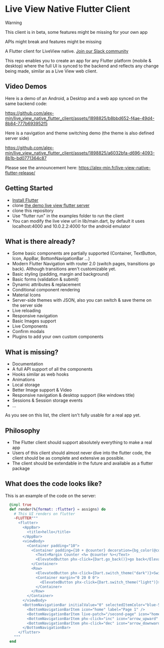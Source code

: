 # Live View Native Flutter Client

> [!WARNING]
> This client is in beta, some features might be missing for your own app
>
> APIs might break and features might be missing

A Flutter client for LiveView native. [Join our Slack community](https://join.slack.com/t/liveviewflutter/shared_invite/zt-2eyf5yq9v-x1J8Zr031UOCYFGNpLDv5g)

This repo enables you to create an app for any Flutter platform (mobile & desktop) where the full UI is synced to the backend and reflects any change being made, similar as a Live View web client.

## Video Demos

Here is a demo of an Android, a Desktop and a web app synced on the same backend code:

https://github.com/alex-min/live_view_native_flutter_client/assets/1898825/b8bbd652-f4ae-49d4-8b84-777b693952f5

Here is a navigation and theme switching demo (the theme is also defined server side)

https://github.com/alex-min/live_view_native_flutter_client/assets/1898825/a6032bfa-d696-4093-8b1b-bd0771364c87

Please see the announcement here: https://alex-min.fr/live-view-native-flutter-release/

## Getting Started

- [Install Flutter](https://docs.flutter.dev/get-started/install)
- clone [the demo live view flutter server](https://github.com/alex-min/live_view_flutter_demo)
- clone this repository
- Use "flutter run" in the examples folder to run the client
- You can modify the live view url in lib/main.dart, by default it uses localhost:4000 and 10.0.2.2:4000 for the android emulator

## What is there already?

- Some basic components are partially supported (Container, TextButton, Icon, AppBar, BottomNavigationBar ...)
- Modern Flutter Navigation with router 2.0 (switch pages, transitions go back). Although transitions aren't customizable yet.
- Basic styling (padding, margin and background)
- Basic forms (validation & submit)
- Dynamic attributes & replacement
- Conditional component rendering
- Material Icons
- Server-side themes with JSON, also you can switch & save theme on the server side
- Live reloading
- Responsive navigation
- Basic Images support
- Live Components
- Confirm modals
- Plugins to add your own custom components

## What is missing?

- Documentation
- A full API support of all the components
- Hooks similar as web hooks
- Animations
- Local storage
- Better Image support & Video
- Responsive navigation & desktop support (like windows title)
- Sessions & Session storage events
- ...

As you see on this list, the client isn't fully usable for a real app yet.

## Philosophy

- The Flutter client should support absolutely everything to make a real app
- Users of this client should almost never dive into the flutter code, the client should be as complete and extensive as possible.
- The client should be extendable in the future and available as a flutter package

## What does the code looks like?

This is an example of the code on the server:

```elixir
  @impl true
  def render(%{format: :flutter} = assigns) do
    # This UI renders on flutter
    ~FLUTTER"""
      <flutter>
        <AppBar>
          <title>hello</title>
        </AppBar>
        <viewBody>
          <Container padding="10">
            <Container padding={10 + @counter} decoration={bg_color(@counter)}>
              <Text>Margin Counter <%= @counter %></Text>
              <ElevatedButton phx-click={Dart.go_back()}>go back</ElevatedButton>
            </Container>
            <Row>
              <ElevatedButton phx-click={Dart.switch_theme("dark")}>Switch dark theme</ElevatedButton>
              <Container margin="0 20 0 0">
                <ElevatedButton phx-click={Dart.switch_theme("light")}>Switch light theme</ElevatedButton>
              </Container>
            </Row>
          </Container>
        </viewBody>
        <BottomNavigationBar initialValue="0" selectedItemColor="blue-500">
          <BottomNavigationBarItem icon="home" label="Page 1" />
          <BottomNavigationBarItem live-patch="/second-page" icon="home" label="Page 2" />
          <BottomNavigationBarItem phx-click="inc" icon="arrow_upward" label="Increment" />
          <BottomNavigationBarItem phx-click="dec" icon="arrow_downward" label="Decrement" />
        </BottomNavigationBar>
      </flutter>
    """
  end
```
